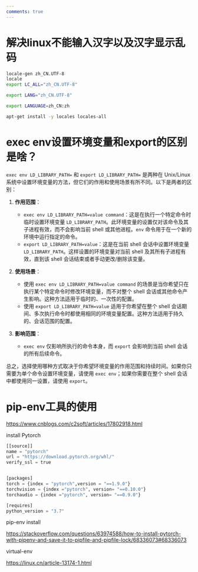 ```yaml
---
comments: true
---
```

# 解决linux不能输入汉字以及汉字显示乱码

```bash
locale-gen zh_CN.UTF-8
locale
export LC_ALL="zh_CN.UTF-8"

export LANG="zh_CN.UTF-8"

export LANGUAGE=zh_CN:zh

```

```bash
apt-get install -y locales locales-all
```

# exec env设置环境变量和export的区别是啥？

`exec env LD_LIBRARY_PATH=` 和 `export LD_LIBRARY_PATH=` 是两种在 Unix/Linux 系统中设置环境变量的方法，但它们的作用和使用场景有所不同。以下是两者的区别：

1. **作用范围**：
   - `exec env LD_LIBRARY_PATH=value command`：这是在执行一个特定命令时临时设置环境变量 `LD_LIBRARY_PATH`。此环境变量的设置仅对该命令及其子进程有效，而不会影响当前 shell 或其他进程。`env` 命令用于在一个新的环境中运行指定的命令。
   - `export LD_LIBRARY_PATH=value`：这是在当前 shell 会话中设置环境变量 `LD_LIBRARY_PATH`。这样设置的环境变量对当前 shell 及其所有子进程有效，直到该 shell 会话结束或者手动更改/删除该变量。

2. **使用场景**：
   - 使用 `exec env LD_LIBRARY_PATH=value command` 的场景是当你希望只在执行某个特定命令时修改环境变量，而不对整个 shell 会话或其他命令产生影响。这种方法适用于临时的、一次性的配置。
   - 使用 `export LD_LIBRARY_PATH=value` 适用于你希望在整个 shell 会话期间、多次执行命令时都使用相同的环境变量配置。这种方法适用于持久的、会话范围的配置。

3. **影响范围**：
   - `exec env` 仅影响所执行的命令本身，而 `export` 会影响到当前 shell 会话的所有后续命令。

总之，选择使用哪种方式取决于你希望环境变量的作用范围和持续时间。如果你只需要为单个命令设置环境变量，请使用 `exec env`；如果你需要在整个 shell 会话中都使用同一设置，请使用 `export`。

# pip-env工具的使用

https://www.cnblogs.com/c2soft/articles/17802918.html

install Pytorch
```python
[[source]]
name = "pytorch"
url = "https://download.pytorch.org/whl/"
verify_ssl = true


[packages]
torch = {index = "pytorch",version = "==1.9.0"}
torchvision = {index ="pytorch", version= "==0.10.0"}
torchaudio = {index ="pytorch", version= "==0.9.0"}

[requires]
python_version = "3.7"
```

pip-env install

https://stackoverflow.com/questions/63974588/how-to-install-pytorch-with-pipenv-and-save-it-to-pipfile-and-pipfile-lock/68336073#68336073

virtual-env

https://linux.cn/article-13174-1.html
